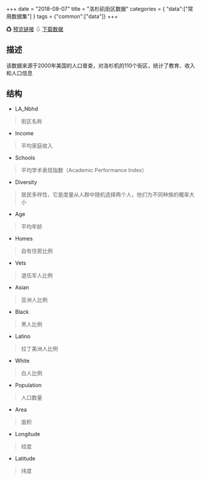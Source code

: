 +++
date = "2018-08-07"
title = "洛杉矶街区数据"
categories = { "data":["常用数据集"] }
tags = {"common":["data"]}
+++

&#9851;&nbsp;[预览链接](/data/LosAngelesNeighbor)
&#8681;&nbsp;[下载数据](/download/LosAngelesNeighbor)

## 描述
该数据来源于2000年美国的人口普查，对洛杉机的110个街区，统计了教育、收入和人口信息

## 结构

 - LA_Nbhd   
 >街区名称
 - Income    
 >平均家庭收入
 - Schools   
 >平均学术表现指数（Academic Performance Index）
 - Diversity 
 >居民多样性，它是度量从人群中随机选择两个人，他们为不同种族的概率大小
 - Age       
 >平均年龄
 - Homes     
 >自有住房比例
 - Vets      
 >退伍军人比例
 - Asian     
 >亚洲人比例
 - Black     
 >黑人比例
 - Latino 
 >拉丁美洲人比例
 - White     
 >白人比例
 - Population
 >人口数量
 - Area      
 >面积
 - Longitude 
 >经度
 - Latitude  
 >纬度
